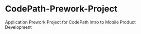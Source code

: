 # CodePath-Prework-Project
Application Prework Project for CodePath Intro to Mobile Product Development

